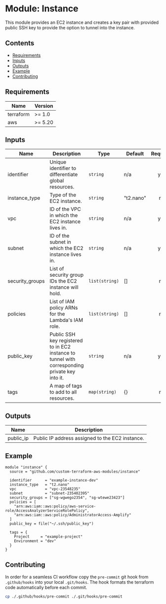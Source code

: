 # Module: Instance

This module provides an EC2 instance and creates a key pair with provided public SSH key to provide the option to tunnel into the instance.

## Contents

- [Requirements](#requirements)
- [Inputs](#inputs)
- [Outputs](#outputs)
- [Example](#example)
- [Contributing](#contributing)

## Requirements

| Name      | Version |
| --------- | ------- |
| terraform | >= 1.0  |
| aws       | >= 5.20 |

## Inputs

| Name            | Description                                                                                    | Type           | Default   | Required |
| --------------- | ---------------------------------------------------------------------------------------------- | -------------- | --------- | :------: |
| identifier      | Unique identifier to differentiate global resources.                                           | `string`       | n/a       |   yes    |
| instance_type   | Type of the EC2 instance.                                                                      | `string`       | "t2.nano" |    no    |
| vpc             | ID of the VPC in which the EC2 instance lives in.                                              | `string`       | n/a       |   yes    |
| subnet          | ID of the subnet in which the EC2 instance lives in.                                           | `string`       | n/a       |   yes    |
| security_groups | List of security group IDs the EC2 instance will hold.                                         | `list(string)` | []        |    no    |
| policies        | List of IAM policy ARNs for the Lambda's IAM role.                                             | `list(string)` | []        |    no    |
| public_key      | Public SSH key registered to in EC2 instance to tunnel with corresponding private key into it. | `string`       | n/a       |   yes    |
| tags            | A map of tags to add to all resources.                                                         | `map(string)`  | {}        |    no    |

## Outputs

| Name      | Description                                     |
| --------- | ----------------------------------------------- |
| public_ip | Public IP address assigned to the EC2 instance. |

## Example

```hcl
module "instance" {
  source = "github.com/custom-terraform-aws-modules/instance"

  identifier      = "example-instance-dev"
  instance_type   = "t2.nano"
  vpc             = "vpc-23548235"
  subnet          = "subnet-235402395"
  security_groups = ["sg-wgwego2354", "sg-wtewe23423"]
  policies = [
    "arn:aws:iam::aws:policy/aws-service-role/AccessAnalyzerServiceRolePolicy",
    "arn:aws:iam::aws:policy/AdministratorAccess-Amplify"
  ]
  public_key = file("~/.ssh/public_key")

  tags = {
    Project     = "example-project"
    Environment = "dev"
  }
}
```

## Contributing

In order for a seamless CI workflow copy the `pre-commit` git hook from `.github/hooks` into your local `.git/hooks`. The hook formats the terraform code automatically before each commit.

```bash
cp ./.github/hooks/pre-commit ./.git/hooks/pre-commit
```
